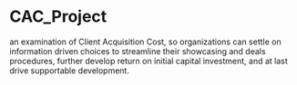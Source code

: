 # CAC_Project
an examination of Client Acquisition  Cost, so organizations can settle on information driven choices to streamline their showcasing and deals procedures, further develop return on initial capital investment, and at last drive supportable development.
